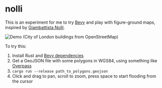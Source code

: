 # nolli

This is an experiment for me to try [Bevy](https://bevyengine.org) and play
with figure-ground maps, inspired by [Giambattista
Nolli](https://web.stanford.edu/group/spatialhistory/nolli/).

![Demo](demo.gif)
(City of London buildings from OpenStreetMap)

To try this:

1.  Install Rust and [Bevy dependencies](https://bevyengine.org/learn/book/getting-started/setup/)
2.  Get a GeoJSON file with some polygons in WGS84, using something like [Overpass](https://overpass-turbo.eu/s/Jk8)
3.  `cargo run --release path_to_polygons.geojson`
4.  Click and drag to pan, scroll to zoom, press space to start flooding from the cursor
